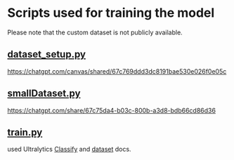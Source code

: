# Scripts used for training the model
Please note that the custom dataset is not publicly available.

## [dataset_setup.py](https://github.com/jgeorge1316/Senior-Design-2025/blob/main/Training-Scripts/dataset_setup.py)
https://chatgpt.com/canvas/shared/67c769ddd3dc8191bae530e026f0e05c

## [smallDataset.py](https://github.com/jgeorge1316/Senior-Design-2025/blob/main/Training-Scripts/smallDataset.py)
https://chatgpt.com/share/67c75da4-b03c-800b-a3d8-bdb66cd86d36

## [train.py](https://github.com/jgeorge1316/Senior-Design-2025/blob/main/Training-Scripts/train.py)
used Ultralytics [Classify](https://docs.ultralytics.com/tasks/classify/) and [dataset](https://docs.ultralytics.com/datasets/classify/) docs.